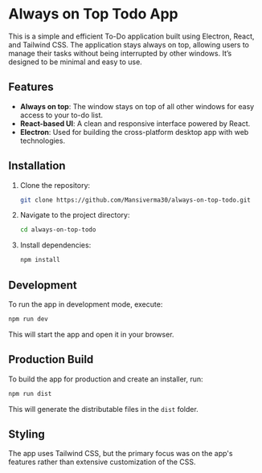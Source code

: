 # Always on Top Todo App
This is a simple and efficient To-Do application built using Electron, React, and Tailwind CSS. The application stays always on top, allowing users to manage their tasks without being interrupted by other windows. It’s designed to be minimal and easy to use.

## Features
- **Always on top**: The window stays on top of all other windows for easy access to your to-do list.
- **React-based UI**: A clean and responsive interface powered by React.
- **Electron**: Used for building the cross-platform desktop app with web technologies.

## Installation

1. Clone the repository:

   ```bash
   git clone https://github.com/Mansiverma30/always-on-top-todo.git
   ```

2. Navigate to the project directory:

   ```bash
   cd always-on-top-todo
   ```

3. Install dependencies:

   ```bash
   npm install
   ```

## Development

To run the app in development mode, execute:

```bash
npm run dev
```

This will start the app and open it in your browser.

## Production Build

To build the app for production and create an installer, run:

```bash
npm run dist
```

This will generate the distributable files in the `dist` folder.

## Styling

The app uses Tailwind CSS, but the primary focus was on the app's features rather than extensive customization of the CSS.

